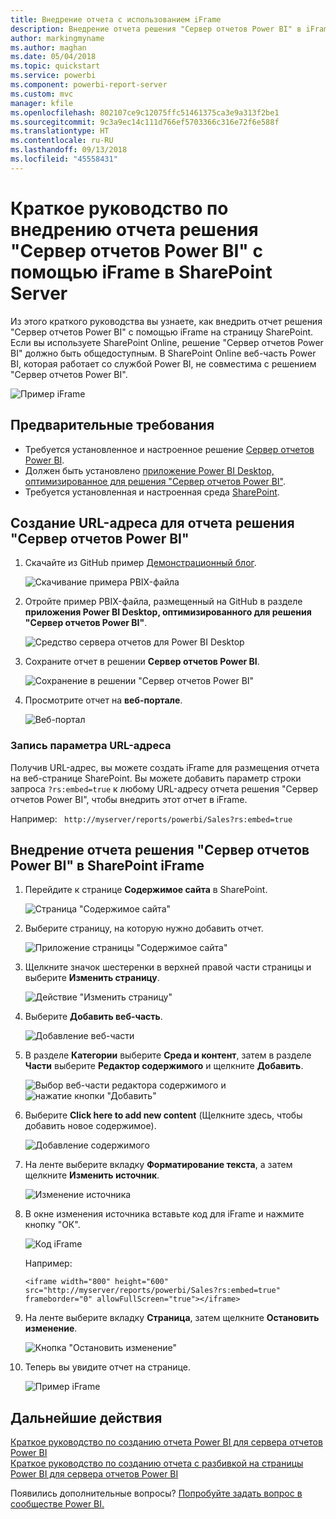 ```yaml
---
title: Внедрение отчета с использованием iFrame
description: Внедрение отчета решения "Сервер отчетов Power BI" в iFrame сервера SharePoint Server
author: markingmyname
ms.author: maghan
ms.date: 05/04/2018
ms.topic: quickstart
ms.service: powerbi
ms.component: powerbi-report-server
ms.custom: mvc
manager: kfile
ms.openlocfilehash: 802107ce9c12075ffc51461375ca3e9a313f2be1
ms.sourcegitcommit: 9c3a9ec14c111d766ef5703366c316e72f6e588f
ms.translationtype: HT
ms.contentlocale: ru-RU
ms.lasthandoff: 09/13/2018
ms.locfileid: "45558431"
---
```

# <a name="quickstart-embed-a-power-bi-report-server-report-using-an-iframe-in-sharepoint-server"></a>Краткое руководство по внедрению отчета решения "Сервер отчетов Power BI" с помощью iFrame в SharePoint Server

Из этого краткого руководства вы узнаете, как внедрить отчет решения "Сервер отчетов Power BI" с помощью iFrame на страницу SharePoint. Если вы используете SharePoint Online, решение "Сервер отчетов Power BI" должно быть общедоступным. В SharePoint Online веб-часть Power BI, которая работает со службой Power BI, не совместима с решением "Сервер отчетов Power BI". 

![Пример iFrame](media/quickstart-embed/quickstart_embed_01.png)
## <a name="prerequisites"></a>Предварительные требования
* Требуется установленное и настроенное решение [Сервер отчетов Power BI](https://powerbi.microsoft.com/en-us/report-server/).
* Должен быть установлено [приложение Power BI Desktop, оптимизированное для решения "Сервер отчетов Power BI"](install-powerbi-desktop.md).
* Требуется установленная и настроенная среда [SharePoint](https://docs.microsoft.com/sharepoint/install/install).

## <a name="creating-the-power-bi-report-server-report-url"></a>Создание URL-адреса для отчета решения "Сервер отчетов Power BI"

1. Скачайте из GitHub пример [Демонстрационный блог](https://github.com/Microsoft/powerbi-desktop-samples).

    ![Скачивание примера PBIX-файла](media/quickstart-embed/quickstart_embed_14.png)

2. Отройте пример PBIX-файла, размещенный на GitHub в разделе **приложения Power BI Desktop, оптимизированного для решения "Сервер отчетов Power BI"**.

    ![Средство сервера отчетов для Power BI Desktop](media/quickstart-embed/quickstart_embed_02.png)

3. Сохраните отчет в решении **Сервер отчетов Power BI**. 

    ![Сохранение в решении "Сервер отчетов Power BI"](media/quickstart-embed/quickstart_embed_03.png)

4. Просмотрите отчет на **веб-портале**.

    ![Веб-портал](media/quickstart-embed/quickstart_embed_04.png)

### <a name="capturing-the-url-parameter"></a>Запись параметра URL-адреса

Получив URL-адрес, вы можете создать iFrame для размещения отчета на веб-странице SharePoint. Вы можете добавить параметр строки запроса `?rs:embed=true` к любому URL-адресу отчета решения "Сервер отчетов Power BI", чтобы внедрить этот отчет в iFrame. 

   Например:
    ``` 
    http://myserver/reports/powerbi/Sales?rs:embed=true
    ```
## <a name="embedding-a-power-bi-report-server-report-in-a-sharepoint-iframe"></a>Внедрение отчета решения "Сервер отчетов Power BI" в SharePoint iFrame

1. Перейдите к странице **Содержимое сайта** в SharePoint.

    ![Страница "Содержимое сайта"](media/quickstart-embed/quickstart_embed_05.png)

2. Выберите страницу, на которую нужно добавить отчет.

    ![Приложение страницы "Содержимое сайта"](media/quickstart-embed/quickstart_embed_06.png)

3. Щелкните значок шестеренки в верхней правой части страницы и выберите **Изменить страницу**.

    ![Действие "Изменить страницу"](media/quickstart-embed/quickstart_embed_07.png)

4. Выберите **Добавить веб-часть**.

    ![Добавление веб-части](media/quickstart-embed/quickstart_embed_08.png)

5. В разделе **Категории** выберите **Среда и контент**, затем в разделе **Части** выберите **Редактор содержимого** и щелкните **Добавить**.

    ![Выбор веб-части редактора содержимого](media/quickstart-embed/quickstart_embed_09.png) и ![нажатие кнопки "Добавить"](media/quickstart-embed/quickstart_embed_091.png)

6. Выберите **Click here to add new content** (Щелкните здесь, чтобы добавить новое содержимое).

    ![Добавление содержимого](media/quickstart-embed/quickstart_embed_10.png)

7. На ленте выберите вкладку **Форматирование текста**, а затем щелкните **Изменить источник**.

     ![Изменение источника](media/quickstart-embed/quickstart_embed_11.png)

8. В окне изменения источника вставьте код для iFrame и нажмите кнопку "ОК".

    ![Код iFrame](media/quickstart-embed/quickstart_embed_12.png)

     Например:
     ```
     <iframe width="800" height="600" src="http://myserver/reports/powerbi/Sales?rs:embed=true" frameborder="0" allowFullScreen="true"></iframe>
     ```

9. На ленте выберите вкладку **Страница**, затем щелкните **Остановить изменение**.

    ![Кнопка "Остановить изменение"](media/quickstart-embed/quickstart_embed_13.png)

10. Теперь вы увидите отчет на странице.

    ![Пример iFrame](media/quickstart-embed/quickstart_embed_01.png)

## <a name="next-steps"></a>Дальнейшие действия

[Краткое руководство по созданию отчета Power BI для сервера отчетов Power BI](quickstart-create-powerbi-report.md)  
[Краткое руководство по созданию отчета c разбивкой на страницы Power BI для сервера отчетов Power BI](quickstart-create-paginated-report.md)  

Появились дополнительные вопросы? [Попробуйте задать вопрос в сообществе Power BI.](https://community.powerbi.com/) 